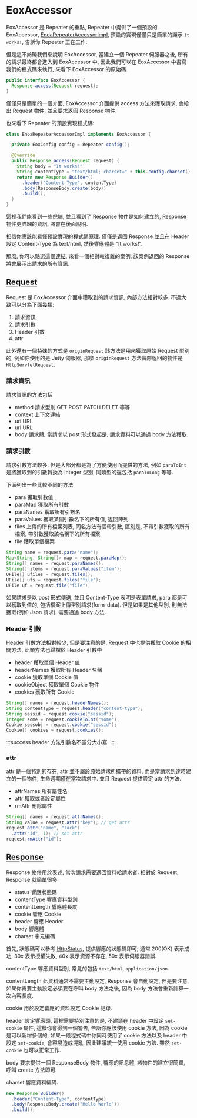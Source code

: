 

# EoxAccessor

EoxAccessor 是 Repeater 的重點, Repeater 中提供了一個預設的 EoxAccessor, [EnoaRepeaterAccessorImpl](https://github.com/fewensa/enoa/blob/master/enoa-repeater/src/main/java/io/enoa/repeater/EnoaRepeaterAccessorImpl.java "EnoaRepeaterAccessorImpl.java"), 預設的實現僅僅只是簡單的顯示 `It works!`, 告訴你 Repeater 正在工作.

但是這不妨礙我們來說明 EoxAccessor, 當建立一個 Repeater 伺服器之後, 所有的請求最終都會進入到 EoxAccessor 中, 因此我們可以在 EoxAccessor 中書寫我們的程式碼來執行, 來看下 EoxAccessor 的原始碼.

```java
public interface EoxAccessor {
  Response access(Request request);
}
```

僅僅只是簡單的一個介面, EoxAccessor 介面提供 access 方法來獲取請求, 會給出 Request 物件, 並且要求返回 Response 物件.

也來看下 Repeater 的預設實現程式碼:

```java
class EnoaRepeaterAccessorImpl implements EoxAccessor {

  private EoxConfig config = Repeater.config();

  @Override
  public Response access(Request request) {
    String body = "It works!";
    String contentType = "text/html; charset=" + this.config.charset().displayName();
    return new Response.Builder()
      .header("Content-Type", contentType)
      .body(ResponseBody.create(body))
      .build();
  }
}
```

這裡我們能看到一些倪端, 並且看到了 Response 物件是如何建立的, Response 物件更詳細的資訊, 將會在後面說明.

相信你應該能看懂預設實現的程式碼原理. 僅僅是返回 Response 並且在 Header 設定 Content-Type 為 text/html, 然後響應體是 "It works!".

那麼, 你可以點選這個[連結](https://github.com/fewensa/enoa/blob/master/enoa-example/example-repeater/src/main/java/io/enoa/example/repeater/ExampleRepeaterAccessorImpl.java "ExampleRepeaterAccessorImpl.java"), 來看一個相對較複雜的案例, 該案例返回的 Response 將會展示出請求的所有資訊.


## [Request](https://github.com/fewensa/enoa/blob/master/enoa-repeater/src/main/java/io/enoa/repeater/http/Request.java)

Request 是 EoxAccessor 介面中獲取到的請求資訊, 內部方法相對較多. 不過大致可以分為下面幾類:

1. 請求資訊
2. 請求引數
3. Header 引數
4. attr

此外還有一個特殊的方式是 `originRequest` 該方法是用來獲取原始 Request 型別的, 例如你使用的是 Jetty 伺服器, 那麼 `originRequest` 方法實際返回的物件是 `HttpServletRequest`.

### 請求資訊

請求資訊的方法包括

- method
  請求型別 GET POST PATCH DELET 等等
- context
  上下文連結
- uri
  URI
- url
  URL
- body
  請求體, 當請求以 post 形式發起是, 請求資料可以通過 body 方法獲取.

### 請求引數

請求引數方法較多, 但是大部分都是為了方便使用而提供的方法, 例如 `paraToInt` 是將獲取到的引數轉換為 Integer 型別, 同類型的還包括 `paraToLong` 等等.

下面列出一些比較不同的方法

- para
  獲取引數值
- paraMap
  獲取所有引數
- paraNames
  獲取所有引數名
- paraValues
  獲取某個引數名下的所有值, 返回陣列
- files
  上傳的所有檔案列表, 同名方法有個帶引數, 區別是, 不帶引數獲取的所有檔案, 帶引數獲取該名稱下的所有檔案
- file
  獲取單個檔案

```java
String name = request.para("name");
Map<String, String[]> map = request.paraMap();
String[] names = request.paraNames();
String[] items = request.paraValues("item");
UFile[] ufiles = request.files();
UFile[] ufs = request.files("file");
UFile uf = request.file("file");
```

如果請求是以 post 形式傳送, 並且 Content-Type 表明是表單請求, para 都是可以獲取到值的, 包括檔案上傳型別請求(form-data). 但是如果是其他型別, 則無法獲取(例如 Json 請求), 需要通過 body 方法.


### Header 引數

Header 引數方法相對較少, 但是要注意的是, Request 中也提供獲取 Cookie 的相關方法, 此類方法也歸檔於 Header 引數中

- header
  獲取單個 Header 值
- headerNames
  獲取所有 Header 名稱
- cookie
  獲取單個 Cookie 值
- cookieObject
  獲取單個 Cookie 物件
- cookies
  獲取所有 Cookie


```java
String[] names = request.headerNames();
String contentType = request.header("content-type");
String sessid = request.cookie("sessid");
Integer some = request.cookieToInt("some");
Cookie sessobj = request.cookie("sessid");
Cookie[] cookies = request.cookies();
```

:::success
header 方法引數名不區分大小寫.
:::

### attr

attr 是一個特別的存在, attr 並不屬於原始請求所攜帶的資料, 而是當請求到達時建立的一個物件, 生命週期僅在當次請求中. 並且 Request 提供設定 attr 的方法.

- attrNames
  所有屬性名
- attr
  獲取或者設定屬性
- rmAttr
  刪除屬性

```java
String[] names = request.attrNames();
String value = request.attr("key"); // get attr
request.attr("name", "Jack")
  .attr("id", 1); // set attr
request.rmAttr("id");
```

## [Response](https://github.com/fewensa/enoa/blob/master/enoa-repeater/src/main/java/io/enoa/repeater/http/Response.java)

Response 物件用於表述, 當次請求需要返回資料給請求者. 相對於 Request, Response 就簡單很多

- status
  響應狀態碼
- contentType
  響應資料型別
- contentLength
  響應體長度
- cookie
  響應 Cookie
- header
  響應 Header
- body
  響應體
- charset
  字元編碼

首先, 狀態碼可以參考 [HttpStatus](https://github.com/fewensa/enoa/blob/master/enoa-repeater/src/main/java/io/enoa/repeater/http/HttpStatus.java "HttpStatus.java"), 提供響應的狀態碼即可; 通常 200(OK) 表示成功, 30x 表示授權失敗, 40x 表示資源不存在, 50x 表示伺服器錯誤.

contentType 響應資料型別, 常見的包括 `text/html`, `application/json`.

contentLength 此資料通常不需要主動設定, Response 會自動設定, 但是要注意, 如果你需要主動設定必須要在呼叫 body 方法之後, 因為 body 方法會重新計算一次內容長度.

cookie 用於設定響應的資料設定 Cookie 記錄.

header 設定響應頭, 這裡需要特別注意的是, 不建議在 header 中設定 `set-cookie` 屬性, 這樣你會得到一個警告, 告訴你應該使用 cookie 方法, 因為 cookie 是可以新增多個的, 如果一段程式碼中你同時使用了 cookie 方法以及 header 中設定 `set-cookie`, 會容易造成混亂, 因此建議統一使用 cookie 方法. 雖然 `set-cookie` 也可以正常工作.

body 要求提供一個 ResponseBody 物件, 響應的訊息體, 該物件的建立很簡單, 呼叫 create 方法即可.

charset 響應資料編碼.


```java
new Response.Builder()
  .header("Content-Type", contentType)
  .body(ResponseBody.create("Hello World"))
  .build();
```

